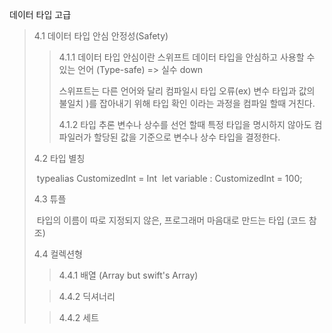 데이터 타입 고급

> 4.1 데이터 타입 안심
> 	안정성(Safety)
>
> > 4.1.1 데이터 타입 안심이란
> > 스위프트 데이터 타입을 안심하고 사용할 수 있는 언어 (Type-safe)
> > => 실수 down 
> >
> > 스위프트는 다른 언어와 달리 컴파일시 타입 오류(ex) 변수 타입과 값의 불일치 )를 잡아내기 위해 타입 확인 이라는 과정을 컴파일 할때 거친다.
> >
> > 4.1.2 타입 추론
> > 변수나 상수를 선언 할때 특정 타입을 명시하지 않아도 컴파일러가 할당된 값을 기준으로 변수나 상수 타입을 결정한다.
>
> 4.2 타입 별칭
>
> ​	typealias CustomizedInt = Int
> ​	let variable : CustomizedInt = 100;
>
> 4.3 튜플
>
> ​	타입의 이름이 따로 지정되지 않은, 프로그래머 마음대로 만드는 타입
> ​	(코드 참조)
>
> 4.4 컬렉션형
>
> > 4.4.1 배열 (Array but swift's Array)
> >
> > 
>
> > 4.4.2 딕셔너리
>
> > 4.4.2 세트

